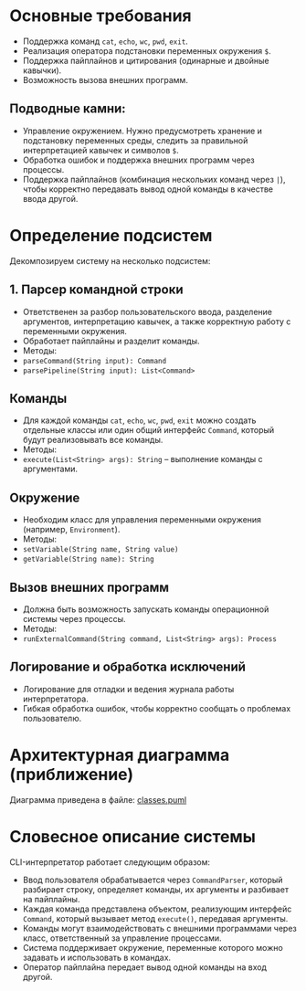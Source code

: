 # Основные требования

- Поддержка команд `cat`, `echo`, `wc`, `pwd`, `exit`.
- Реализация оператора подстановки переменных окружения `$`.
- Поддержка пайплайнов и цитирования (одинарные и двойные кавычки).
- Возможность вызова внешних программ.

## Подводные камни:

- Управление окружением. Нужно предусмотреть хранение и подстановку переменных среды, следить за правильной
  интерпретацией кавычек и символов `$`.
- Обработка ошибок и поддержка внешних программ через процессы.
- Поддержка пайплайнов (комбинация нескольких команд через `|`), чтобы корректно передавать вывод одной команды в
  качестве ввода другой.

# Определение подсистем

Декомпозируем систему на несколько подсистем:

## 1. Парсер командной строки

- Ответственен за разбор пользовательского ввода, разделение аргументов, интерпретацию кавычек, а также корректную
  работу с переменными окружения.
- Обработает пайплайны и разделит команды.
- Методы:
- `parseCommand(String input): Command`
- `parsePipeline(String input): List<Command>`

## Команды

- Для каждой команды `cat`, `echo`, `wc`, `pwd`, `exit` можно создать отдельные классы или один общий
  интерфейс `Command`, который будут реализовывать все команды.
- Методы:
- `execute(List<String> args): String` – выполнение команды с аргументами.

## Окружение

- Необходим класс для управления переменными окружения (например, `Environment`).
- Методы:
- `setVariable(String name, String value)`
- `getVariable(String name): String`

## Вызов внешних программ

- Должна быть возможность запускать команды операционной системы через процессы.
- Методы:
- `runExternalCommand(String command, List<String> args): Process`

## Логирование и обработка исключений

- Логирование для отладки и ведения журнала работы интерпретатора.
- Гибкая обработка ошибок, чтобы корректно сообщать о проблемах пользователю.

# Архитектурная диаграмма (приближение)

Диаграмма приведена в файле: [classes.puml](classes.puml)

# Словесное описание системы

CLI-интерпретатор работает следующим образом:

- Ввод пользователя обрабатывается через `CommandParser`, который разбирает строку, определяет команды, их аргументы и
  разбивает на пайплайны.
- Каждая команда представлена объектом, реализующим интерфейс `Command`, который вызывает метод `execute()`, передавая
  аргументы.
- Команды могут взаимодействовать с внешними программами через класс, ответственный за управление процессами.
- Система поддерживает окружение, переменные которого можно задавать и использовать в командах.
- Оператор пайплайна передает вывод одной команды на вход другой.
